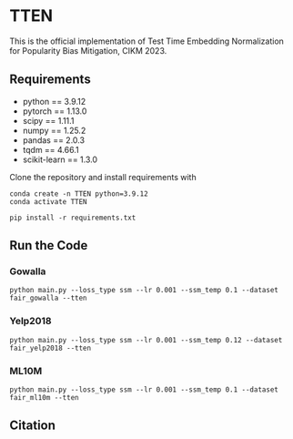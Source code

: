 # TTEN
This is the official implementation of Test Time Embedding Normalization for Popularity Bias Mitigation, CIKM 2023.

## Requirements
- python == 3.9.12
- pytorch == 1.13.0
- scipy == 1.11.1
- numpy == 1.25.2
- pandas == 2.0.3
- tqdm == 4.66.1
- scikit-learn == 1.3.0

Clone the repository and install requirements with
```
conda create -n TTEN python=3.9.12
conda activate TTEN

pip install -r requirements.txt
```

## Run the Code
### Gowalla 
`python main.py --loss_type ssm --lr 0.001 --ssm_temp 0.1 --dataset fair_gowalla --tten`

### Yelp2018 
`python main.py --loss_type ssm --lr 0.001 --ssm_temp 0.12 --dataset fair_yelp2018 --tten`

### ML10M 
`python main.py --loss_type ssm --lr 0.001 --ssm_temp 0.1 --dataset fair_ml10m --tten`

## Citation
```
   
```